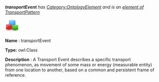 ___transportEvent__ 
 has
 [Category:OntologyElement](../../Category/OntologyElement "Category:OntologyElement") 
 and is an
 [element of](../../Property/ElementOf "Property:ElementOf") 
[TransportPattern](../../Submissions/TransportPattern "Submissions:TransportPattern")_




  





[![Class](../images/thumb/2/27/Class.gif/45px-Class.gif)](../../Image/Class.gif "Class")


__Name__ 
 : transportEvent
 



__Type:__ 
 owl:Class
 



__Description__ 
 : A Transport Event describes a specific transport phenomenon, as movement of some mass or energy (measurable entity) from one location to another, based on a common and persistent frame of reference.